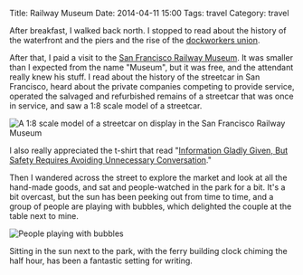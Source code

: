 Title: Railway Museum
Date: 2014-04-11 15:00
Tags: travel
Category: travel

After breakfast, I walked back north. I stopped to read about the history of
the waterfront and the piers and the rise of the [dockworkers
union](https://en.wikipedia.org/wiki/International_Longshore_and_Warehouse_Union).

After that, I paid a visit to the [San Francisco Railway
Museum](http://www.streetcar.org). It was smaller than I expected from the
name "Museum", but it was free, and the attendant really knew his stuff. I
read about the history of the streetcar in San Francisco, heard about the
private companies competing to provide service, operated the salvaged and
refurbished remains of a streetcar that was once in service, and saw a 1:8
scale model of a streetcar.

![A 1:8 scale model of a streetcar on display in the San Francisco Railway
Museum](/static/images/streetcarmodel.jpg)

I also really appreciated the t-shirt that read "[Information Gladly Given, But
Safety Requires Avoiding Unnecessary
Conversation](http://laughingsquid.com/polite-but-antisocial-sf-muni-information-gladly-given-shirt/)."

Then I wandered across the street to explore the market and look at all the
hand-made goods, and sat and people-watched in the park for a bit. It's a bit
overcast, but the sun has been peeking out from time to time, and a group of
people are playing with bubbles, which delighted the couple at the table next
to mine.

![People playing with bubbles](/static/images/bubbles.jpg)

Sitting in the sun next to the park, with the ferry building clock chiming the
half hour, has been a fantastic setting for writing.
